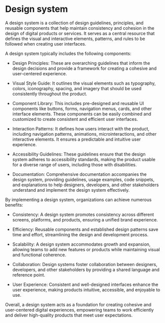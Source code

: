 #  Design system

A design system is a collection of design guidelines, principles, and reusable components that help maintain consistency and cohesion in the design of digital products or services. It serves as a central resource that defines the visual and interactive elements, patterns, and rules to be followed when creating user interfaces.

A design system typically includes the following components:

* Design Principles: These are overarching guidelines that inform the design decisions and provide a framework for creating a cohesive and user-centered experience.

* Visual Style Guide: It outlines the visual elements such as typography, colors, iconography, spacing, and imagery that should be used consistently throughout the product.

* Component Library: This includes pre-designed and reusable UI components like buttons, forms, navigation menus, cards, and other interface elements. These components can be easily combined and customized to create consistent and efficient user interfaces.

* Interaction Patterns: It defines how users interact with the product, including navigation patterns, animations, microinteractions, and other interactive elements. It ensures a predictable and intuitive user experience.

* Accessibility Guidelines: These guidelines ensure that the design system adheres to accessibility standards, making the product usable for a diverse range of users, including those with disabilities.

* Documentation: Comprehensive documentation accompanies the design system, providing guidelines, usage examples, code snippets, and explanations to help designers, developers, and other stakeholders understand and implement the design system effectively.

By implementing a design system, organizations can achieve numerous benefits:

* Consistency: A design system promotes consistency across different screens, platforms, and products, ensuring a unified brand experience.

* Efficiency: Reusable components and established design patterns save time and effort, streamlining the design and development process.

* Scalability: A design system accommodates growth and expansion, allowing teams to add new features or products while maintaining visual and functional coherence.

* Collaboration: Design systems foster collaboration between designers, developers, and other stakeholders by providing a shared language and reference point.

* User Experience: Consistent and well-designed interfaces enhance the user experience, making products intuitive, accessible, and enjoyable to use.

Overall, a design system acts as a foundation for creating cohesive and user-centered digital experiences, empowering teams to work efficiently and deliver high-quality products that meet user expectations.